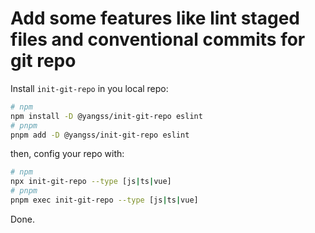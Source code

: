 # Add some features like lint staged files and conventional commits for git repo


Install `init-git-repo` in you local repo:
```sh
# npm
npm install -D @yangss/init-git-repo eslint
# pnpm
pnpm add -D @yangss/init-git-repo eslint
```
then, config your repo with:
```sh
# npm
npx init-git-repo --type [js|ts|vue]
# pnpm
pnpm exec init-git-repo --type [js|ts|vue]
```
Done.